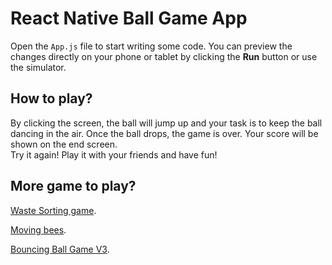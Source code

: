 # React Native Ball Game App

Open the `App.js` file to start writing some code. You can preview the changes directly on your phone or tablet by clicking the **Run** button or use the simulator. 

## How to play?
By clicking the screen, the ball will jump up and your task is to keep the ball dancing in the air. Once the ball drops, the game is over. Your score will be shown on the end screen.  
Try it again! Play it with your friends and have fun!

## More game to play?
[Waste Sorting game](https://snack.expo.dev/@veladaraston/waste-sorting-game).   

[Moving bees](https://snack.expo.dev/@veladaraston/73bb2b).   

[Bouncing Ball Game V3](https://snack.expo.dev/@veladaraston/ball-game-final).  
